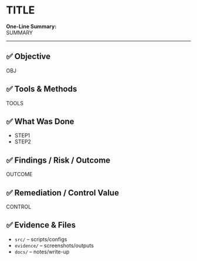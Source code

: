 # TITLE
**One-Line Summary:**  
SUMMARY

---
## ✅ Objective
OBJ
## ✅ Tools & Methods
TOOLS
## ✅ What Was Done
- STEP1
- STEP2
## ✅ Findings / Risk / Outcome
OUTCOME
## ✅ Remediation / Control Value
CONTROL
## ✅ Evidence & Files
- `src/` – scripts/configs
- `evidence/` – screenshots/outputs
- `docs/` – notes/write-up
